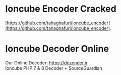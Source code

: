 # Ioncube Encoder Cracked
[https://github.com/tahaghafuri/ioncube_encoder](https://github.com/tahaghafuri/ioncube_encoder).

# Ioncube Decoder Online
Our Online Decoder: https://dezender.ir<br>
Ioncube PHP 7 & 8 Decoder + SourceGuardian
